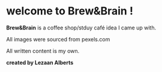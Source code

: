 ﻿# welcome to Brew&Brain !

**Brew&Brain** is a coffee shop/stduy café idea I came up with.

All images were sourced from pexels.com

All written content is my own.

**created by Lezaan Alberts**
